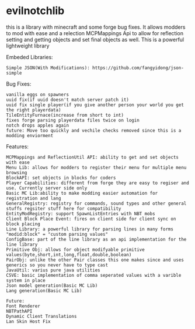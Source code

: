 # evilnotchlib
this is a library with minecraft and some forge bug fixes. It allows modders to mod with ease and a relection MCPMappings Api to allow for reflection setting and getting objects and set final objects as well. This is a powerful lightweight library

Embeded Libraries:
```
Simple JSON(With Modifications): https://github.com/fangyidong/json-simple
```

Bug Fixes:
```
vanilla eggs on spawners
uuid fix(if uuid doesn't match server patch it)
uuid fix single player(if you give another person your world you get the right playerdata)
TileEntityFurnace(increase from short to int)
fixes forge parsing playerdata files twice on login
notch drops apples again
future: Move too quickly and vechile checks removed since this is a modding enviorment
```

Features:
```
MCPMappings and ReflectionUtil API: ability to get and set objects with ease
Menu Lib: allows for modders to register their menu for multiple menu browsing
BlockAPI: set objects in blocks for coders
Player Capabilities: different from forge they are easy to regiser and use. Currently server side only
Basic MC Lib:ability to make modding easier automation for registration and lang
GeneralRegistry: registry for commands, sound types and other general stuffs regsiter stuff here for compatibility
EntityModRegistry: support SpawnListEntries with NBT mobs
Client Block Place Event: fires on client side for client sync on block placing
Line Library: a powerful library for parsing lines in many forms "modid:block" = "custom parsing values"
ConfigBase: part of the line library as an api implementation for the line library
Primitive Obj: allows for object modifyable primitive values(byte,short,int,long,float,double,boolean)
PairObj: unlike the other Pair classes this one makes since and uses generics so you never have to type cast
JavaUtil: varius pure java utilities
CSVE: basic implementation of comma seperated values with a varible system in place
Json model generation(Basic MC Lib)
Lang generation(Basic MC Lib)

Future:
Font Renderer
NBTPathAPI
Dynamic Client Translations
Lan Skin Host Fix
```
